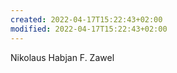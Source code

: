```yaml
---
created: 2022-04-17T15:22:43+02:00
modified: 2022-04-17T15:22:43+02:00
---
```


Nikolaus Habjan
F. Zawel
